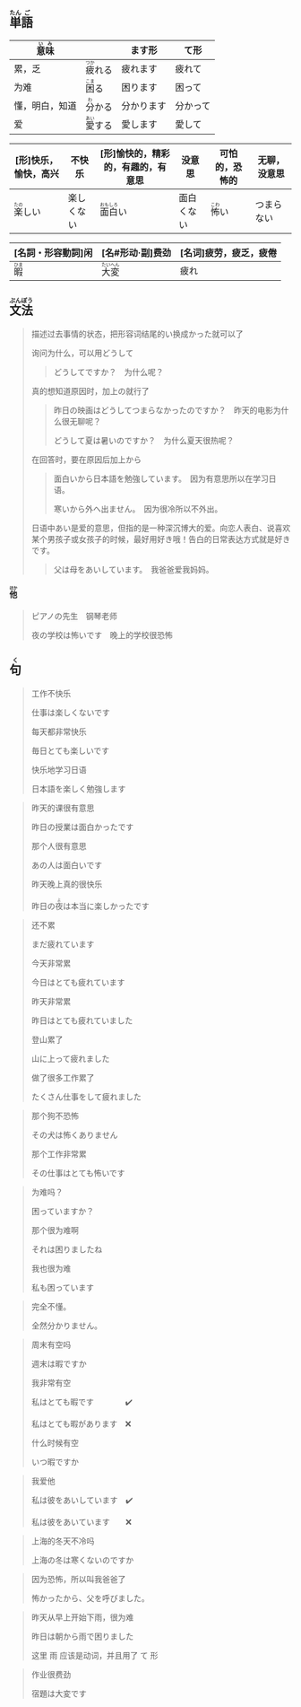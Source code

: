 ## <ruby>単<rt>たん</rt>語<rt>ご</rt></ruby>

| <ruby>意<rt>い</rt>味<rt>み</rt></ruby> |                             | ます形   | て形   |
| ----------------------------------- | --------------------------- | ----- | ---- |
| 累，乏                                 | <ruby>疲<rt>つか</rt>れる</ruby> | 疲れます  | 疲れて  |
| 为难                                  | <ruby>困<rt>こま</rt>る</ruby>  | 困ります  | 困って  |
| 懂，明白，知道                             | <ruby>分<rt>わ</rt>かる</ruby>  | 分かります | 分かって |
| 爱                                   | <ruby>愛<rt>あい</rt>する</ruby> | 愛します  | 愛して  |

| [形]快乐，愉快，高兴                 | 不快乐   | [形]愉快的，精彩的，有趣的，有意思                     | 没意思   | 可怕的，恐怖的                    | 无聊，没意思 |
| --------------------------- | ----- | -------------------------------------- | ----- | -------------------------- | ------ |
| <ruby>楽<rt>たの</rt>しい</ruby> | 楽しくない | <ruby>面<rt>おも</rt>白<rt>しろ</rt>い</ruby> | 面白くない | <ruby>怖<rt>こわ</rt>い</ruby> | つまらない  |

| [名詞・形容動詞]闲                | [名#形动·副]费劲                            | [名词]疲劳，疲乏，疲倦 |
| ------------------------- | ------------------------------------- | ------------ |
| <ruby>暇<rt>ひま</rt></ruby> | <ruby>大<rt>たい</rt>変<rt>へん</rt></ruby> | 疲れ           |

## <ruby>文<rt>ぶん</rt>法<rt>ぽう</rt></ruby>

> 描述过去事情的状态，把形容词结尾的い换成かった就可以了
> 
> 询问为什么，可以用どうして
> 
> > どうしてですか？　为什么呢？
> 
> 真的想知道原因时，加上の就行了
> 
> > 昨日の映画はどうしてつまらなかったのですか？　昨天的电影为什么很无聊呢？
> > 
> > どうして夏は暑いのですか？　为什么夏天很热呢？
> 
> 在回答时，要在原因后加上から
> 
> > 面白いから日本語を勉強しています。　因为有意思所以在学习日语。
> > 
> > 寒いから外へ出ません。　因为很冷所以不外出。
> 
> 日语中あい是爱的意思，但指的是一种深沉博大的爱。向恋人表白、说喜欢某个男孩子或女孩子的时候，最好用好き哦！告白的日常表达方式就是好きです。
> 
> > 父は母をあいしています。　我爸爸爱我妈妈。

#### <ruby>他<rt>ほか</rt></ruby>

> ピアノの先生　钢琴老师
> 
> 夜の学校は怖いです　晚上的学校很恐怖

## <ruby>句<rt>く</rt></ruby>

> 工作不快乐
> 
> 仕事は楽しくないです
> 
> 每天都非常快乐
> 
> 毎日とても楽しいです
> 
> 快乐地学习日语
> 
> 日本語を楽しく勉強します

> 昨天的课很有意思
> 
> 昨日の授業は面白かったです
> 
> 那个人很有意思
> 
> あの人は面白いです
> 
> 昨天晚上真的很快乐
> 
> 昨日の<ruby>夜<rt>よ</rt></ruby>は本当に楽しかったです

> 还不累
> 
> まだ疲れています
> 
> 今天非常累
> 
> 今日はとても疲れています
> 
> 昨天非常累
> 
> 昨日はとても疲れていました
> 
> 登山累了
> 
> 山に上って疲れました
> 
> 做了很多工作累了
> 
> たくさん仕事をして疲れました

> 那个狗不恐怖
> 
> その犬は怖くありません
> 
> 那个工作非常累
> 
> その仕事はとても怖いです

> 为难吗？
> 
> 困っていますか？
> 
> 那个很为难啊
> 
> それは困りましたね
> 
> 我也很为难
> 
> 私も困っています

> 完全不懂。
> 
> 全然分かりません。

> 周末有空吗
> 
> 週末は暇ですか
> 
> 我非常有空
> 
> 私はとても暇です　　　　✔️
> 
> 私はとても暇があります　❌
> 
> 什么时候有空
> 
> いつ暇ですか

> 我爱他
> 
> 私は彼をあいしています　✔️
> 
> 私は彼をあいています　　❌

> 上海的冬天不冷吗
> 
> 上海の冬は寒くないのですか

> 因为恐怖，所以叫我爸爸了
> 
> 怖かったから、父を呼びました。

> 昨天从早上开始下雨，很为难
> 
> 昨日は朝から雨で困りました
> 
> 这里 雨 应该是动词，并且用了 て 形

> 作业很费劲
> 
> 宿題は大変です
